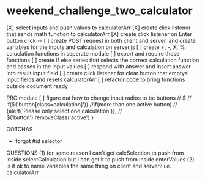 # weekend_challenge_two_calculator

[X] select inputs and push values to calculatorArr
[X] create click listener that sends math function to calculatorArr
[X] create click listener on Enter button click --
[ ] create POST request in both client and server, and create variables for the inputs and calculation on server.js
[ ] create +, -, X, % caluclation functions in seperate module
[ ] export and require those functions
[ ] create if else series that selects the correct calculation function and passes in the input values
[ ] respond with answer and insert answer into result input field
[ ] create click listener for clear button that emptys input fields and resets calculatorArr
[ ] refactor code to bring functions outside document ready


PRO module
[ ] figure out how to change input radios to be buttons
    // $
    // if($('button[class=calculation]'))
    //if(more than one active button)
      // {alert('Please only select one calculation')};
      // $('button').removeClass('active') }




GOTCHAS
  * forgot #id selector


QUESTIONS
 (1)  for some reason I can't get calcSelection to push from inside selectCalculation but I can get it to push from inside enterValues
 (2) is it ok to name variables the same thing on client and server? i.e. calculatorArr
